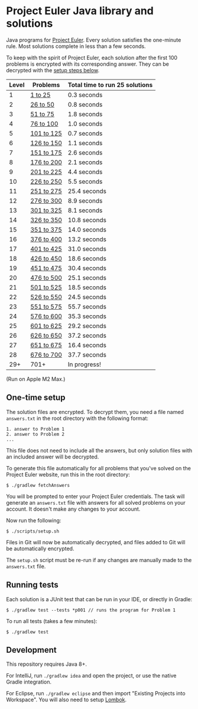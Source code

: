 # Project Euler Java library and solutions

Java programs for [Project Euler](https://projecteuler.net). Every solution satisfies the one-minute rule. Most solutions complete in less than a few seconds.

To keep with the spirit of Project Euler, each solution after the first 100 problems is encrypted with its corresponding answer. They can be decrypted with the [setup steps below](#one-time-setup).

| Level | Problems                            | Total time to run 25 solutions |
|-------|-------------------------------------|--------------------------------|
| 1     | [1 to 25](src/test/java/level01)    | 0.3 seconds                    |
| 2     | [26 to 50](src/test/java/level02)   | 0.8 seconds                    |
| 3     | [51 to 75](src/test/java/level03)   | 1.8 seconds                    |
| 4     | [76 to 100](src/test/java/level04)  | 1.0 seconds                    |
| 5     | [101 to 125](src/test/java/level05) | 0.7 seconds                    |
| 6     | [126 to 150](src/test/java/level06) | 1.1 seconds                    |
| 7     | [151 to 175](src/test/java/level07) | 2.6 seconds                    |
| 8     | [176 to 200](src/test/java/level08) | 2.1 seconds                    |
| 9     | [201 to 225](src/test/java/level09) | 4.4 seconds                    |
| 10    | [226 to 250](src/test/java/level10) | 5.5 seconds                    |
| 11    | [251 to 275](src/test/java/level11) | 25.4 seconds                   |
| 12    | [276 to 300](src/test/java/level12) | 8.9 seconds                    |
| 13    | [301 to 325](src/test/java/level13) | 8.1 seconds                    |
| 14    | [326 to 350](src/test/java/level14) | 10.8 seconds                   |
| 15    | [351 to 375](src/test/java/level15) | 14.0 seconds                   |
| 16    | [376 to 400](src/test/java/level16) | 13.2 seconds                   |
| 17    | [401 to 425](src/test/java/level17) | 31.0 seconds                   |
| 18    | [426 to 450](src/test/java/level18) | 18.6 seconds                   |
| 19    | [451 to 475](src/test/java/level19) | 30.4 seconds                   |
| 20    | [476 to 500](src/test/java/level20) | 25.1 seconds                   |
| 21    | [501 to 525](src/test/java/level21) | 18.5 seconds                   |
| 22    | [526 to 550](src/test/java/level22) | 24.5 seconds                   |
| 23    | [551 to 575](src/test/java/level23) | 55.7 seconds                   |
| 24    | [576 to 600](src/test/java/level24) | 35.3 seconds                   |
| 25    | [601 to 625](src/test/java/level25) | 29.2 seconds                   |
| 26    | [626 to 650](src/test/java/level26) | 37.2 seconds                   |
| 27    | [651 to 675](src/test/java/level27) | 16.4 seconds                   |
| 28    | [676 to 700](src/test/java/level28) | 37.7 seconds                   |
| 29+   | 701+                                | In progress!                   |

(Run on Apple M2 Max.)

## One-time setup

The solution files are encrypted. To decrypt them, you need a file named `answers.txt` in the root directory with the following format:

    1. answer to Problem 1
    2. answer to Problem 2
    ...

This file does not need to include all the answers, but only solution files with an included answer will be decrypted.

To generate this file automatically for all problems that you've solved on the Project Euler website, run this in the root directory:

    $ ./gradlew fetchAnswers

You will be prompted to enter your Project Euler credentials. The task will generate an `answers.txt` file with answers for all solved problems on your account. It doesn't make any changes to your account.

Now run the following:

    $ ./scripts/setup.sh

Files in Git will now be automatically decrypted, and files added to Git will be automatically encrypted.

The `setup.sh` script must be re-run if any changes are manually made to the `answers.txt` file.

## Running tests

Each solution is a JUnit test that can be run in your IDE, or directly in Gradle:

    $ ./gradlew test --tests *p001 // runs the program for Problem 1

To run all tests (takes a few minutes):

    $ ./gradlew test

## Development

This repository requires Java 8+.

For IntelliJ, run `./gradlew idea` and open the project, or use the native Gradle integration.

For Eclipse, run `./gradlew eclipse` and then import "Existing Projects into Workspace". You will also need to setup [Lombok](https://projectlombok.org/setup/eclipse).

